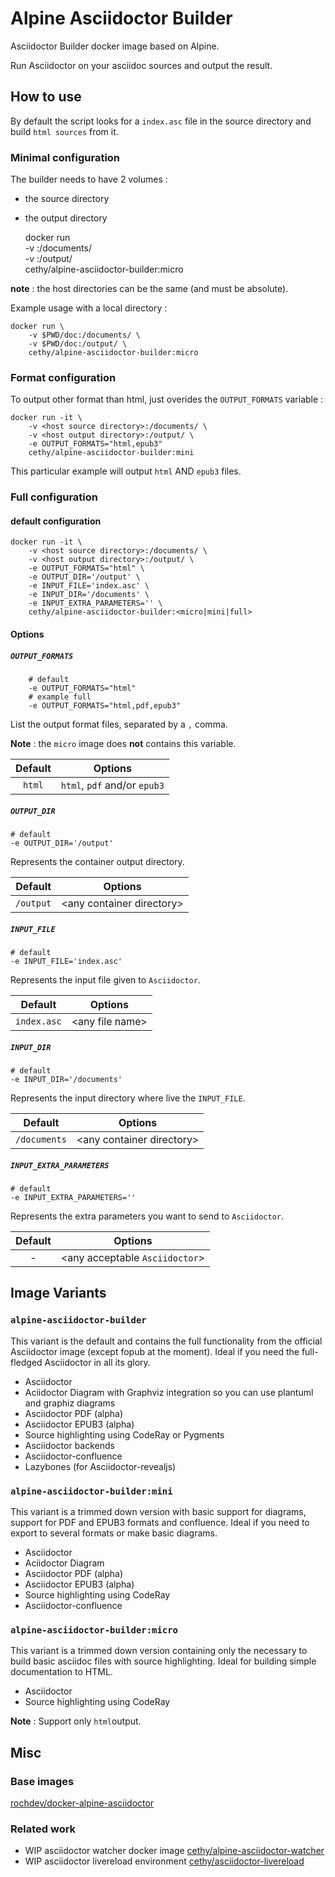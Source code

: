 # Alpine Asciidoctor Builder

Asciidoctor Builder docker image based on Alpine.

Run Asciidoctor on your asciidoc sources and output the result. 


## How to use
By default the script looks for a `index.asc` file in the source directory and build `html sources` from it.

### Minimal configuration
The builder needs to have 2 volumes :
- the source directory
- the output directory


    docker run \
        -v <host source directory>:/documents/ \
        -v <host output directory>:/output/ \
        cethy/alpine-asciidoctor-builder:micro

**note** : the host directories can be the same (and must be absolute).

Example usage with a local directory :

    docker run \ 
    	-v $PWD/doc:/documents/ \
    	-v $PWD/doc:/output/ \
		cethy/alpine-asciidoctor-builder:micro

### Format configuration
To output other format than html, just overides the `OUTPUT_FORMATS` variable :

    docker run -it \
        -v <host source directory>:/documents/ \
        -v <host output directory>:/output/ \
        -e OUTPUT_FORMATS="html,epub3"
        cethy/alpine-asciidoctor-builder:mini

This particular example will output `html` AND `epub3` files.


### Full configuration

#### default configuration

    docker run -it \
        -v <host source directory>:/documents/ \
        -v <host output directory>:/output/ \
        -e OUTPUT_FORMATS="html" \
        -e OUTPUT_DIR='/output' \
        -e INPUT_FILE='index.asc' \
        -e INPUT_DIR='/documents' \
        -e INPUT_EXTRA_PARAMETERS='' \
        cethy/alpine-asciidoctor-builder:<micro|mini|full>

#### Options
##### `OUTPUT_FORMATS`

		# default
        -e OUTPUT_FORMATS="html"
        # example full
        -e OUTPUT_FORMATS="html,pdf,epub3"

List the output format files, separated by a `,` comma.

**Note** : the `micro` image does **not** contains this variable.

|Default|Options|
|:---:|---|
|`html`|`html`, `pdf` and/or `epub3`|


##### `OUTPUT_DIR`

	# default
	-e OUTPUT_DIR='/output'
	
Represents the container output directory.

|Default|Options|
|:---:|---|
|`/output`|\<any container directory\>|


##### `INPUT_FILE`

	# default
	-e INPUT_FILE='index.asc'

Represents the input file given to `Asciidoctor`.

|Default|Options|
|:---:|---|
|`index.asc`|\<any file name\>|


##### `INPUT_DIR`
		
	# default
	-e INPUT_DIR='/documents'

Represents the input directory where live the `INPUT_FILE`.

|Default|Options|
|:---:|---|
|`/documents`|\<any container directory\>|

##### `INPUT_EXTRA_PARAMETERS`
		
	# default
	-e INPUT_EXTRA_PARAMETERS=''

Represents the extra parameters you want to send to `Asciidoctor`.

|Default|Options|
|:---:|---|
|-|\<any acceptable `Asciidoctor`\>|


## Image Variants

### `alpine-asciidoctor-builder`

This variant is the default and contains the full functionality from the official Asciidoctor image (except fopub at the moment). Ideal if you need the full-fledged Asciidoctor in all its glory.

* Asciidoctor
* Aciidoctor Diagram with Graphviz integration so you can use plantuml and graphiz diagrams
* Asciidoctor PDF (alpha)
* Asciidoctor EPUB3 (alpha)
* Source highlighting using CodeRay or Pygments
* Asciidoctor backends
* Asciidoctor-confluence
* Lazybones (for Asciidoctor-revealjs)

### `alpine-asciidoctor-builder:mini`

This variant is a trimmed down version with basic support for diagrams, support for PDF and EPUB3 formats and confluence. Ideal if you need to export to several formats or make basic diagrams.

* Asciidoctor
* Aciidoctor Diagram
* Asciidoctor PDF (alpha)
* Asciidoctor EPUB3 (alpha)
* Source highlighting using CodeRay
* Asciidoctor-confluence


### `alpine-asciidoctor-builder:micro`

This variant is a trimmed down version containing only the necessary to build basic asciidoc files with source highlighting. Ideal for building simple documentation to HTML.

- Asciidoctor
- Source highlighting using CodeRay

**Note** : Support only `html`output.


## Misc

### Base images
[rochdev/docker-alpine-asciidoctor](https://github.com/rochdev/docker-alpine-asciidoctor)

### Related work
- WIP asciidoctor watcher docker image [cethy/alpine-asciidoctor-watcher]() 
- WIP asciidoctor livereload environment [cethy/asciidoctor-livereload]()

